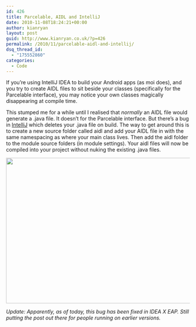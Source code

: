 ```yaml
---
id: 426
title: Parcelable, AIDL and IntelliJ
date: 2010-11-08T18:24:21+00:00
author: kianryan
layout: post
guid: http://www.kianryan.co.uk/?p=426
permalink: /2010/11/parcelable-aidl-and-intellij/
dsq_thread_id:
  - "175552860"
categories:
  - Code
---
```

If you&#8217;re using IntelliJ IDEA to build your Android apps (as moi does), and you try to create AIDL files to sit beside your classes (specifically for the Parcelable interface), you may notice your own classes magically disappearing at compile time.

This stumped me for a while until I realised that _normally_ an AIDL file would generate a .java file. It doesn&#8217;t for the Parcelable interface. But there&#8217;s a bug in [IntelliJ](http://youtrack.jetbrains.net/issue/IDEA-59209) which deletes your .java file on build. The way to get around this is to create a new source folder called aidl and add your AIDL file in with the same namespacing as where your main class lives. Then add the aidl folder to the module source folders (in module settings). Your aidl files will now be compiled into your project without nuking the existing .java files.

<img src="http://www.kianryan.co.uk/wp-content/uploads/2010/11/Screen-shot-2010-11-08-at-18.22.19.jpg" alt="" title="Project Structure" width="600" height="398" class="alignleft size-full wp-image-427" />

_Update: Apparently, as of today, this bug has been fixed in IDEA X EAP. Still putting the post out there for people running on earlier versions._